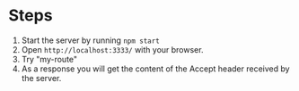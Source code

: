 # Steps

1. Start the server by running `npm start`
2. Open `http://localhost:3333/` with your browser.
3. Try "my-route"
4. As a response you will get the content of the Accept header received by the server.
